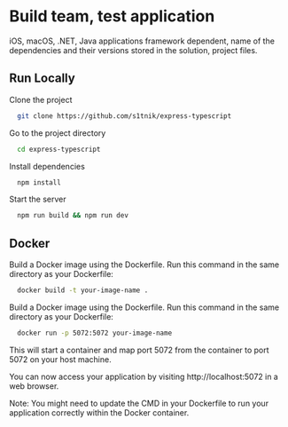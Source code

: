# Build team, test application
iOS, macOS, .NET, Java applications framework dependent, name of the dependencies and their versions stored in the solution, project files.

## Run Locally

Clone the project

```bash
  git clone https://github.com/s1tnik/express-typescript
```

Go to the project directory

```bash
  cd express-typescript
```

Install dependencies

```bash
  npm install
```

Start the server

```bash
  npm run build && npm run dev
```

## Docker

Build a Docker image using the Dockerfile. Run this command in the same directory as your Dockerfile:

```bash
  docker build -t your-image-name .
```

Build a Docker image using the Dockerfile. Run this command in the same directory as your Dockerfile:

```bash
  docker run -p 5072:5072 your-image-name
```

This will start a container and map port 5072 from the container to port 5072 on your host machine.

You can now access your application by visiting http://localhost:5072 in a web browser.

Note: You might need to update the CMD in your Dockerfile to run your application correctly within the Docker container.
